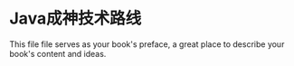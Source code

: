# Java成神技术路线

This file file serves as your book's preface, a great place to describe your book's content and ideas.
